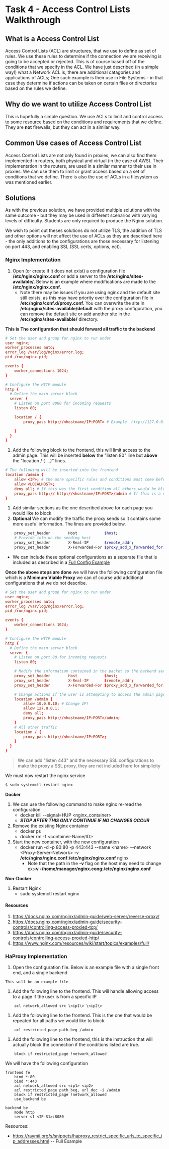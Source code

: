 # Task 4 - Access Control Lists Walkthrough 
## What is a Access Control List
Access Control Lists (ACL) are structures, that we use to define as set of rules. We use these rules to determine if the connection we are receiving is going to be accepted or rejected. This is of course based off of the conditions that we specify in the ACL. We have just described (in a simple way!) what a Network ACL is, there are additional catagories and applications of ACLs; One such example is their use in File Systems - in that case they determine if actions can be taken on certain files or directories based on the rules we define.
## Why do we want to utilize Access Control List 
This is hopefully a simple question. We use ACLs to limit and control access to some resource based on the conditions and requirements that we define. They are **not** firewalls, but they can act in a similar way.
## Common Use cases of Access Control List
Access Control Lists are not only found in proxies, we can also find them implemented in routers, both physical and virtual (in the case of AWS). Their implementation in the routers, are used in a similar manner to their use in proxies. We can use them to limit or grant access based on a set of conditions that we define. There is also the use of ACLs in a filesystem as was mentioned earlier. 
## Solutions
As with the previous solution, we have provided multiple solutions with the same outcome - but they may be used in different scenarios with varying levels of difficulty. Students are only required to produce the Nginx solution. 

We wish to point out theses solutions do not utilize TLS, the addition of TLS and other options will not affect the use of ACLs as they are described here - the only additions to the configurations are those necessary for listening on port 443, and enabling SSL (SSL certs, options, ect).

### Nginx Implementation 
1. Open (or create if it does not exist) a configuration file **/etc/nginx/nginx.conf** or add a server to the **/etc/nginx/sites-available/**. Below is an example where modifications are made to the **/etc/nginx/nginx.conf**.
    * Note there may be issues if you are using nginx and the default site still exists, as this may have priority over the configuration file in **/etc/nginx/conf.d/proxy.conf**. You can overwrite the site in **/etc/nginx/sites-available/default** with the proxy configuration, you can remove the default site or add another site in the **/etc/nginx/sites-available/** directory.


**This is The configuration that should forward all traffic to the backend**
```conf
# Set the user and group for nginx to run under
user nginx;
worker_processes auto;
error_log /var/log/nginx/error.log;
pid /run/nginx.pid;

events {
    worker_connections 1024;
}

# Configure the HTTP module
http {
  # Define the main server block
  server {
    # Listen on port 8080 for incoming requests
    listen 80;

    location / {
        proxy_pass http://<hostname/IP:PORT> # Example  http://127.0.0.1:8080 or  http://web-container:8080

    }
  }
}
```
1. Add the following block to the frontend, this will limit access to the admin page. This will be inserted **below** the "listen 80" line but **above** the "location / { ...}" lines.
```conf
# The following will be inserted into the frontend
location /admin {
    allow <IP>; # the more specific rules and conditions must come before the more general ones
    allow <LOCALHOST>; 
    deny all; # If this was the first condition all others would be blocked
    proxy_pass http:// http://<hostname/IP:PORT>/admin # If this is a container change out 127.0.0.1 for the container name.
}
```
1. Add similar sections as the one described above for each page you would like to block
2. **Optional** We can modify the traffic the proxy sends so it contains some more useful information. The lines are provided below.
```sh
    proxy_set_header        Host            $host; 
    # Provide info on the sending host
    proxy_set_header        X-Real-IP       $remote_addr;
    proxy_set_header        X-Forwarded-For $proxy_add_x_forwarded_for;
``` 
   * We can include these optional configurations as a separate file that is included as described in a [Full Config Example](https://www.nginx.com/resources/wiki/start/topics/examples/full/)  

**Once the above steps are done** we will have the following configuration file which is a **Minimum Viable Proxy** we can of course add additional configurations that we do not describe.
```conf
# Set the user and group for nginx to run under
user nginx;
worker_processes auto;
error_log /var/log/nginx/error.log;
pid /run/nginx.pid;

events {
    worker_connections 1024;
}

# Configure the HTTP module
http {
  # Define the main server block
  server {
    # Listen on port 80 for incoming requests
    listen 80;

    # Modify the information contained in the packet so the backend server will log the correct information
    proxy_set_header        Host            $host; 
    proxy_set_header        X-Real-IP       $remote_addr;
    proxy_set_header        X-Forwarded-For $proxy_add_x_forwarded_for;

    # Change actions if the user is attempting to access the admin page
    location /admin {
        allow 10.0.0.10; # Change IP!
        allow 127.0.0.1;
        deny all;
        proxy_pass http://<hostname/IP:PORT>/admin;
    }
    # All other traffic
    location / {
        proxy_pass http://<hostname/IP:PORT>;
    }
  }
}
```
> We can add "listen 443" and the necessary SSL configurations to make the proxy a SSL proxy, they are not included here for simplicity

We must now restart the nginx service
```sh
$ sudo systemctl restart nginx
```

**Docker**
1. We can use the following command to make nginx re-read the configuration 
    * docker kill --signal=HUP  \<nginx_container\>
    * ***STOP AFTER THIS ONLY CONTINUE IF NO CHANGES OCCUR***
2. Remove the existing Nginx container 
    * docker ps 
    * docker rm -f \<container-Name/ID\>
3. Start the new container, with the new configuration 
    * docker run -d -p 80:80 -p 443:443 --name \<name\> --network \<Proxy-Server-Network\> -v **/etc/nginx/nginx.conf**:**/etc/nginx/nginx.conf** nginx
      * Note that the path in the **-v** flag on the host may need to change ex:**-v -/home/manager/nginx.cong:/etc/nginx/nginx.conf**   

**Non-Docker**
1. Restart Nginx
    * sudo systemctl restart nginx

####  Resources
1. https://docs.nginx.com/nginx/admin-guide/web-server/reverse-proxy/
1. https://docs.nginx.com/nginx/admin-guide/security-controls/controlling-access-proxied-tcp/
1. https://docs.nginx.com/nginx/admin-guide/security-controls/controlling-access-proxied-http/
1. https://www.nginx.com/resources/wiki/start/topics/examples/full/ 


### HaProxy Implementation
1. Open the configuration file. Below is an example file with a single front end, and a single backend 
```
This will be an example file
```
1. Add the following line to the frontend. This will handle allowing access to a page if the user is from a specific IP 
```
    acl network_allowed src \<ip1\> \<ip2\>
```
1. Add the following line to the frontend. This is the one that would be repeated for all paths we would like to block. 
```
    acl restricted_page path_beg /admin
```
1. Add the following line to the frontend, this is the instruction that will actually block the connection if the conditions listed are true.
```
    block if restricted_page !network_allowed
```

We will have the following configuration 
```
frontend fe
    bind *:80
    bind *:443
    acl network_allowed src <ip1> <ip2>
    acl restricted_page path_beg, url_dec -i /admin
    block if restricted_page !network_allowed
    use_backend be

backend be
    mode http 
    server s1 <IP-S1>:8080
```


Resources:
* https://raymii.org/s/snippets/haproxy_restrict_specific_urls_to_specific_ip_addresses.html -- Full Example